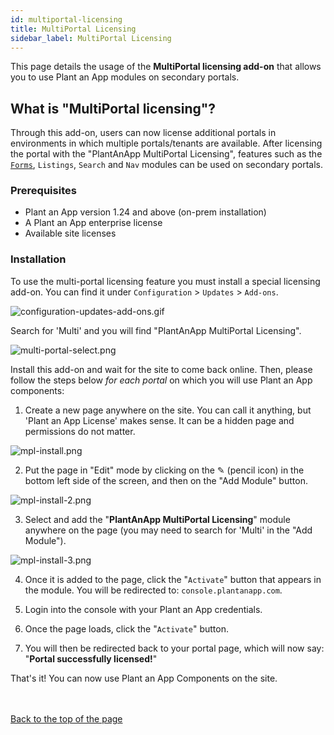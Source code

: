 ```yaml
---
id: multiportal-licensing
title: MultiPortal Licensing
sidebar_label: MultiPortal Licensing
---
```


This page details the usage of the **MultiPortal licensing add-on** that allows you to use Plant an App modules on secondary portals.

## What is "MultiPortal licensing"?

Through this add-on, users can now license additional portals in environments in which multiple portals/tenants are available. After licensing the portal with the "PlantAnApp MultiPortal Licensing", features such as the <a href="https://learn.plantanapp.com/docs/category/form" target="_blank">`Forms`</a>, `Listings`, `Search` and `Nav` modules can be used on secondary portals.

### Prerequisites

- Plant an App version 1.24 and above (on-prem installation)
- A Plant an App enterprise license
- Available site licenses

### Installation

To use the multi-portal licensing feature you must install a special licensing add-on. You can find it under `Configuration` > `Updates` > `Add-ons`. 

<img src="/img/configuration-updates-add-ons.gif" alt="configuration-updates-add-ons.gif" ></img>

Search for 'Multi' and you will find "PlantAnApp MultiPortal Licensing".

<img src="/img/multi-portal-select.png" alt="multi-portal-select.png" ></img>

Install this add-on and wait for the site to come back online. Then, please follow the steps below *for each portal* on which you will use Plant an App components: 

1. Create a new page anywhere on the site. You can call it anything, but 'Plant an App License' makes sense. It can be a hidden page and permissions do not matter.

<img src="/img/mpl-install.png" alt="mpl-install.png" ></img>

2. Put the page in "Edit" mode by clicking on the ✎ (pencil icon) in the bottom left side of the screen, and then on the "Add Module" button.

<img src="/img/mpl-install-2.png" alt="mpl-install-2.png" ></img>

3. Select and add the "**PlantAnApp MultiPortal Licensing**" module anywhere on the page (you may need to search for 'Multi' in the "Add Module"). 

<img src="/img/mpl-install-3.png" alt="mpl-install-3.png" ></img>

4. Once it is added to the page, click the "`Activate`" button that appears in the module. You will be redirected to: `console.plantanapp.com`.

5. Login into the console with your Plant an App credentials.

6. Once the page loads, click the "`Activate`" button.

7. You will then be redirected back to your portal page, which will now say: "**Portal successfully licensed!**"

That's it! You can now use Plant an App Components on the site.

<br /><br /><a href="#top">Back to the top of the page</a>